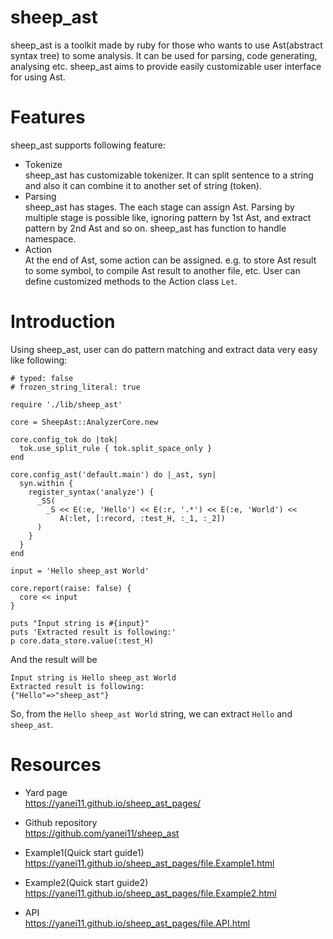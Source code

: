 # sheep_ast

sheep_ast is a toolkit made by ruby for those who wants to use Ast(abstract syntax tree) to some analysis. It can be used for parsing, code generating, analysing etc. sheep_ast aims to provide easily customizable user interface for using Ast.
  
# Features
sheep_ast supports following feature:

- Tokenize  
  sheep_ast has customizable tokenizer. It can split sentence to a string and also it can combine it to another set of string (token).  
- Parsing  
  sheep_ast has stages. The each stage can assign Ast. Parsing by multiple stage is possible like, ignoring pattern by 1st Ast, and extract pattern by 2nd Ast and so on. sheep_ast has function to handle namespace.
- Action  
  At the end of Ast, some action can be assigned. e.g. to store Ast result to some symbol, to compile Ast result to another file, etc. User can define customized methods to the Action class `Let`.  

# Introduction

Using sheep_ast, user can do pattern matching and extract data very easy like following:

```
# typed: false
# frozen_string_literal: true

require './lib/sheep_ast'

core = SheepAst::AnalyzerCore.new

core.config_tok do |tok|
  tok.use_split_rule { tok.split_space_only }
end

core.config_ast('default.main') do |_ast, syn|
  syn.within {
    register_syntax('analyze') {
      _SS(
        _S << E(:e, 'Hello') << E(:r, '.*') << E(:e, 'World') <<
           A(:let, [:record, :test_H, :_1, :_2])
      )
    }
  }
end

input = 'Hello sheep_ast World'

core.report(raise: false) {
  core << input
}

puts "Input string is #{input}"
puts 'Extracted result is following:'
p core.data_store.value(:test_H)
```

And the result will be

```
Input string is Hello sheep_ast World
Extracted result is following:
{"Hello"=>"sheep_ast"}
```

So, from the `Hello sheep_ast World` string, we can extract `Hello` and `sheep_ast`.


# Resources
- Yard page   
  https://yanei11.github.io/sheep_ast_pages/

- Github repository  
  https://github.com/yanei11/sheep_ast

- Example1(Quick start guide1)  
  https://yanei11.github.io/sheep_ast_pages/file.Example1.html
  
- Example2(Quick start guide2)  
  https://yanei11.github.io/sheep_ast_pages/file.Example2.html

- API  
  https://yanei11.github.io/sheep_ast_pages/file.API.html
